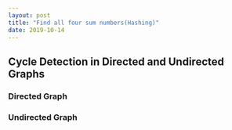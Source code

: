 ```yaml
---
layout: post
title: "Find all four sum numbers(Hashing)"
date: 2019-10-14
---
```


## Cycle Detection in Directed and Undirected Graphs

### Directed Graph


### Undirected Graph


